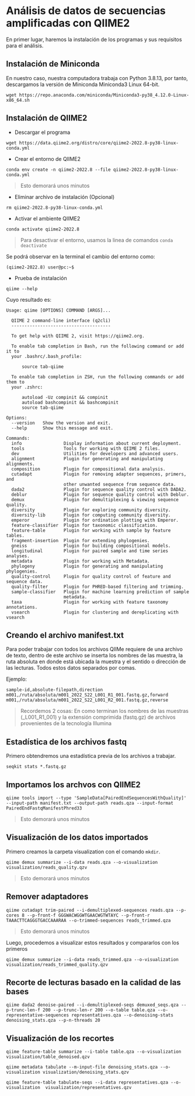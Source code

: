 # Análisis de datos de secuencias amplificadas con QIIME2

En primer lugar, haremos la instalación de los programas y sus requisitos para el análisis.

## Instalación de Miniconda

En nuestro caso, nuestra computadora trabaja con Python 3.8.13, por tanto, descargamos la versión de Miniconda Miniconda3 Linux 64-bit.

```
wget https://repo.anaconda.com/miniconda/Miniconda3-py38_4.12.0-Linux-x86_64.sh
```

## Instalación de QIIME2

* Descargar el programa

```
wget https://data.qiime2.org/distro/core/qiime2-2022.8-py38-linux-conda.yml
```

* Crear el entorno de QIIME2

```
conda env create -n qiime2-2022.8 --file qiime2-2022.8-py38-linux-conda.yml
```

> Esto demorará unos minutos 

* Eliminar archivo de instalación (Opcional) 

```
rm qiime2-2022.8-py38-linux-conda.yml
```

* Activar el ambiente QIIME2

```
conda activate qiime2-2022.8
```

> Para desactivar el entorno, usamos la linea de comandos `conda deactivate`

Se podrá observar en la terminal el cambio del entorno como:

```
(qiime2-2022.8) user@pc:~$
```

* Prueba de instalación 

```
qiime --help
```

Cuyo resultado es: 

```
Usage: qiime [OPTIONS] COMMAND [ARGS]...

  QIIME 2 command-line interface (q2cli)
  --------------------------------------

  To get help with QIIME 2, visit https://qiime2.org.

  To enable tab completion in Bash, run the following command or add it to
  your .bashrc/.bash_profile:

      source tab-qiime

  To enable tab completion in ZSH, run the following commands or add them to
  your .zshrc:

      autoload -Uz compinit && compinit
      autoload bashcompinit && bashcompinit
      source tab-qiime

Options:
  --version   Show the version and exit.
  --help      Show this message and exit.

Commands:
  info                Display information about current deployment.
  tools               Tools for working with QIIME 2 files.
  dev                 Utilities for developers and advanced users.
  alignment           Plugin for generating and manipulating alignments.
  composition         Plugin for compositional data analysis.
  cutadapt            Plugin for removing adapter sequences, primers, and
                      other unwanted sequence from sequence data.
  dada2               Plugin for sequence quality control with DADA2.
  deblur              Plugin for sequence quality control with Deblur.
  demux               Plugin for demultiplexing & viewing sequence quality.
  diversity           Plugin for exploring community diversity.
  diversity-lib       Plugin for computing community diversity.
  emperor             Plugin for ordination plotting with Emperor.
  feature-classifier  Plugin for taxonomic classification.
  feature-table       Plugin for working with sample by feature tables.
  fragment-insertion  Plugin for extending phylogenies.
  gneiss              Plugin for building compositional models.
  longitudinal        Plugin for paired sample and time series analyses.
  metadata            Plugin for working with Metadata.
  phylogeny           Plugin for generating and manipulating phylogenies.
  quality-control     Plugin for quality control of feature and sequence data.
  quality-filter      Plugin for PHRED-based filtering and trimming.
  sample-classifier   Plugin for machine learning prediction of sample
                      metadata.
  taxa                Plugin for working with feature taxonomy annotations.
  vsearch             Plugin for clustering and dereplicating with vsearch
```

## Creando el archivo manifest.txt 

Para poder trabajar con todos los archivos QIIMe requiere de una archivo de texto, dentro de este archivo se inserta los nombres de las muestra, la ruta absoluta en donde está ubicada la muestra y el sentido o dirección de las lecturas. Todos estos datos separados por comas. 

Ejemplo:

```
sample-id,absolute-filepath,direction
m001,/ruta/absoluta/m001_2022_S22_L001_R1_001.fastq.gz,forward
m001,/ruta/absoluta/m001_2022_S22_L001_R2_001.fastq.gz,reverse
```

> Recordemos 2 cosas: En como terminan los nombres de las muestras (_L001_R1_001) y la extensión comprimida (fastq.gz) de archivos provenientes de la tecnología Illumina

## Estadística de los archivos fastq

Primero obtendremos una estadística previa de los archivos a trabajar.

```
seqkit stats *.fastq.gz
```

## Importamos los archvos con QIIME2

```
qiime tools import --type 'SampleData[PairedEndSequencesWithQuality]' --input-path manifest.txt --output-path reads.qza --input-format PairedEndFastqManifestPhred33
```

> Esto demorará unos minutos

## Visualización de los datos importados

Primero creamos la carpeta visualization con el comando `mkdir`.

```
qiime demux summarize --i-data reads.qza --o-visualization visualization/reads_quality.qzv
```

> Esto demorará unos minutos

## Remover adaptadores

```
qiime cutadapt trim-paired --i-demultiplexed-sequences reads.qza --p-cores 8 --p-front-f GGGWACWGGWTGAACWGTWTAYC --p-front-r TAAACTTCAGGGTGACCAAARAA --o-trimmed-sequences reads_trimmed.qza
```
> Esto demorará unos minutos

Luego, procedemos a visualizar estos resultados y compararlos con los primeros

```
qiime demux summarize --i-data reads_trimmed.qza --o-visualization visualization/reads_trimmed_quality.qzv
```

## Recorte de lecturas basado en la calidad de las bases 

```
qiime dada2 denoise-paired --i-demultiplexed-seqs demuxed_seqs.qza --p-trunc-len-f 200 --p-trunc-len-r 200 --o-table table.qza --o-representative-sequences representatives.qza --o-denoising-stats denoising_stats.qza --p-n-threads 20
```

## Visualización de los recortes

```
qiime feature-table summarize --i-table table.qza --o-visualization visualization/table_denoised.qzv
```

```
qiime metadata tabulate --m-input-file denoising_stats.qza --o-visualization visualization/denoising_stats.qzv
```

```
qiime feature-table tabulate-seqs --i-data representatives.qza --o-visualization  visualization/representatives.qzv
```
